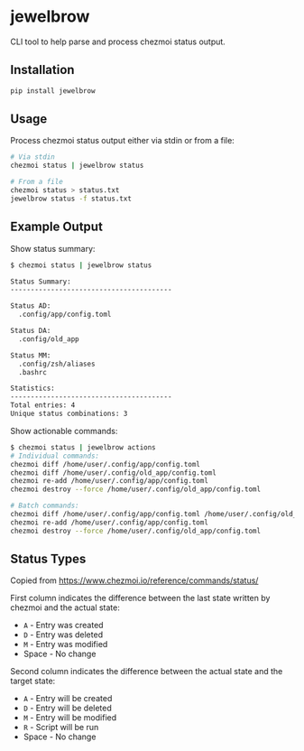 # jewelbrow

CLI tool to help parse and process chezmoi status output.

## Installation

```bash
pip install jewelbrow
```

## Usage

Process chezmoi status output either via stdin or from a file:

```bash
# Via stdin
chezmoi status | jewelbrow status

# From a file
chezmoi status > status.txt
jewelbrow status -f status.txt
```

## Example Output

Show status summary:

```bash
$ chezmoi status | jewelbrow status

Status Summary:
----------------------------------------

Status AD:
  .config/app/config.toml

Status DA:
  .config/old_app

Status MM:
  .config/zsh/aliases
  .bashrc

Statistics:
----------------------------------------
Total entries: 4
Unique status combinations: 3
```

Show actionable commands:

```bash
$ chezmoi status | jewelbrow actions
# Individual commands:
chezmoi diff /home/user/.config/app/config.toml
chezmoi diff /home/user/.config/old_app/config.toml
chezmoi re-add /home/user/.config/app/config.toml
chezmoi destroy --force /home/user/.config/old_app/config.toml

# Batch commands:
chezmoi diff /home/user/.config/app/config.toml /home/user/.config/old_app/config.toml
chezmoi re-add /home/user/.config/app/config.toml
chezmoi destroy --force /home/user/.config/old_app/config.toml
```

## Status Types

Copied from https://www.chezmoi.io/reference/commands/status/

First column indicates the difference between the last state written by chezmoi and the actual state:

- `A` - Entry was created
- `D` - Entry was deleted
- `M` - Entry was modified
- Space - No change

Second column indicates the difference between the actual state and the target state:

- `A` - Entry will be created
- `D` - Entry will be deleted
- `M` - Entry will be modified
- `R` - Script will be run
- Space - No change
